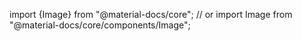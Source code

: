 import {Image} from "@material-docs/core";
// or
import Image from "@material-docs/core/components/Image";